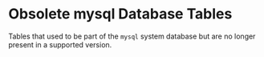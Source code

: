
# Obsolete mysql Database Tables

Tables that used to be part of the `mysql` system database but are no longer present in a supported version.

